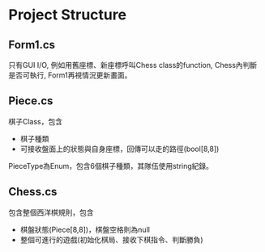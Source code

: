# Project Structure

## Form1.cs
只有GUI I/O, 例如用舊座標、新座標呼叫Chess class的function, Chess內判斷是否可執行, Form1再視情況更新畫面。

## Piece.cs
棋子Class，包含
* 棋子種類
* 可接收盤面上的狀態與自身座標，回傳可以走的路徑(bool[8,8])

PieceType為Enum，包含6個棋子種類，其隊伍使用string紀錄。

## Chess.cs
包含整個西洋棋規則，包含
* 棋盤狀態(Piece[8,8])，棋盤空格則為null
* 整個可進行的遊戲(初始化棋局、接收下棋指令、判斷勝負)
